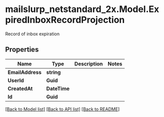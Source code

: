 # mailslurp_netstandard_2x.Model.ExpiredInboxRecordProjection
Record of inbox expiration

## Properties

Name | Type | Description | Notes
------------ | ------------- | ------------- | -------------
**EmailAddress** | **string** |  | 
**UserId** | **Guid** |  | 
**CreatedAt** | **DateTime** |  | 
**Id** | **Guid** |  | 

[[Back to Model list]](../README#documentation-for-models) [[Back to API list]](../README#documentation-for-api-endpoints) [[Back to README]](../README)

